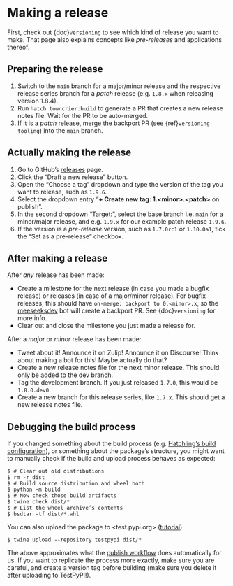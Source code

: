 # Making a release

First, check out {doc}`versioning` to see which kind of release you want to make.
That page also explains concepts like *pre-releases* and applications thereof.

## Preparing the release

1. Switch to the `main` branch for a major/minor release and the respective release series branch for a *patch* release (e.g. `1.8.x` when releasing version 1.8.4).
2. Run `hatch towncrier:build` to generate a PR that creates a new release notes file. Wait for the PR to be auto-merged.
3. If it is a *patch* release, merge the backport PR (see {ref}`versioning-tooling`) into the `main` branch.

## Actually making the release

1. Go to GitHub’s [releases][] page.
2. Click the “Draft a new release” button.
3. Open the “Choose a tag” dropdown and type the version of the tag you want to release, such as `1.9.6`.
4. Select the dropdown entry “**+ Create new tag: 1.\<minor>.\<patch>** on publish”.
5. In the second dropdown “Target:”, select the base branch i.e. `main` for a minor/major release,
   and e.g. `1.9.x` for our example patch release `1.9.6`.
6. If the version is a *pre-release* version, such as `1.7.0rc1` or `1.10.0a1`, tick the “Set as a pre-release” checkbox.

[releases]: https://github.com/scverse/scanpy/releases

## After making a release

After *any* release has been made:

- Create a milestone for the next release (in case you made a bugfix release) or releases (in case of a major/minor release).
  For bugfix releases, this should have `on-merge: backport to 0.<minor>.x`,
  so the [meeseeksdev][] bot will create a backport PR. See {doc}`versioning` for more info.
- Clear out and close the milestone you just made a release for.

After a *major* or *minor* release has been made:

- Tweet about it! Announce it on Zulip! Announce it on Discourse! Think about making a bot for this! Maybe actually do that?
- Create a new release notes file for the next minor release. This should only be added to the dev branch.
- Tag the development branch. If you just released `1.7.0`, this would be `1.8.0.dev0`.
- Create a new branch for this release series, like `1.7.x`. This should get a new release notes file.

[meeseeksdev]: https://meeseeksbox.github.io

## Debugging the build process

If you changed something about the build process (e.g. [Hatchling’s build configuration][hatch-build]),
or something about the package’s structure,
you might want to manually check if the build and upload process behaves as expected:

```console
$ # Clear out old distributions
$ rm -r dist
$ # Build source distribution and wheel both
$ python -m build
$ # Now check those build artifacts
$ twine check dist/*
$ # List the wheel archive’s contents
$ bsdtar -tf dist/*.whl
```

You can also upload the package to <test.pypi.org> ([tutorial][testpypi tutorial])
```console
$ twine upload --repository testpypi dist/*
```

The above approximates what the [publish workflow][] does automatically for us.
If you want to replicate the process more exactly, make sure you are careful,
and create a version tag before building (make sure you delete it after uploading to TestPyPI!).

[hatch-build]: https://hatch.pypa.io/latest/config/build/
[testpypi tutorial]: https://packaging.python.org/en/latest/tutorials/packaging-projects/#uploading-the-distribution-archives
[publish workflow]: https://github.com/scverse/scanpy/tree/main/.github/workflows/publish.yml
